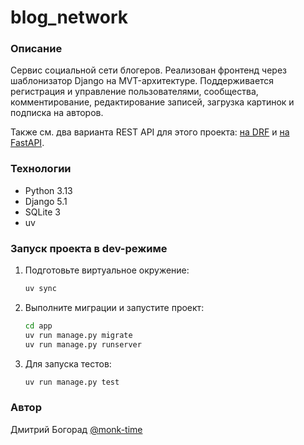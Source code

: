 # blog_network
### Описание
Сервис социальной сети блогеров. Реализован фронтенд через шаблонизатор Django на MVT-архитектуре. Поддерживается регистрация и управление пользователями, сообщества, комментирование, редактирование записей, загрузка картинок и подписка на авторов.

Также см. два варианта REST API для этого проекта: [на DRF](https://github.com/monk-time/blog_network_api) и [на FastAPI](https://github.com/monk-time/blog_network_fastapi).

### Технологии
- Python 3.13
- Django 5.1
- SQLite 3
- uv

### Запуск проекта в dev-режиме
1. Подготовьте виртуальное окружение:
    ```bash
    uv sync
    ```
2. Выполните миграции и запустите проект:
    ```bash
    cd app
    uv run manage.py migrate
    uv run manage.py runserver
    ```
3. Для запуска тестов:
    ```bash
    uv run manage.py test
    ```

### Автор
Дмитрий Богорад [@monk-time](https://github.com/monk-time)
